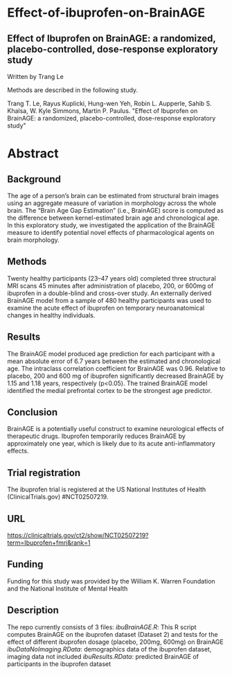 # Effect-of-ibuprofen-on-BrainAGE

## Effect of Ibuprofen on BrainAGE: a randomized, placebo-controlled, dose-response exploratory study

Written by Trang Le

Methods are described in the following study.

Trang T. Le, Rayus Kuplicki, Hung-wen Yeh, Robin L. Aupperle, Sahib S. Khalsa, W. Kyle Simmons, Martin P. Paulus.
"Effect of Ibuprofen on BrainAGE: a randomized, placebo-controlled, dose-response exploratory study"


# Abstract
## Background
The age of a person’s brain can be estimated from structural brain images using an aggregate measure of variation in morphology across the whole brain. The “Brain Age Gap Estimation” (i.e., BrainAGE) score is computed as the difference between kernel-estimated brain age and chronological age. In this exploratory study, we investigated the application of the BrainAGE measure to identify potential novel effects of pharmacological agents on brain morphology. 
## Methods
Twenty healthy participants (23–47 years old) completed three structural MRI scans 45 minutes after administration of placebo, 200, or 600mg of ibuprofen in a double-blind and cross-over study. An externally derived BrainAGE model from a sample of 480 healthy participants was used to examine the acute effect of ibuprofen on temporary neuroanatomical changes in healthy individuals.
## Results
The BrainAGE model produced age prediction for each participant with a mean absolute error of 6.7 years between the estimated and chronological age. The intraclass correlation coefficient for BrainAGE was 0.96.  Relative to placebo, 200 and 600 mg of ibuprofen significantly decreased BrainAGE by 1.15 and 1.18 years, respectively (p<0.05). The trained BrainAGE model identified the medial prefrontal cortex to be the strongest age predictor.
## Conclusion
BrainAGE is a potentially useful construct to examine neurological effects of therapeutic drugs. Ibuprofen temporarily reduces BrainAGE by approximately one year, which is likely due to its acute anti-inflammatory effects. 

## Trial registration
The ibuprofen trial is registered at the US National Institutes of Health (ClinicalTrials.gov) #NCT02507219.
## URL
https://clinicaltrials.gov/ct2/show/NCT02507219?term=Ibuprofen+fmri&rank=1
## Funding
Funding for this study was provided by the William K. Warren Foundation and the National Institute of Mental Health 

## Description
The repo currently consists of 3 files:
*ibuBrainAGE.R*: This R script computes BrainAGE on the ibuprofen dataset (Dataset 2) and tests for the effect of different ibuprofen dosage (placebo, 200mg, 600mg) on BrainAGE
*ibuDataNoImaging.RData*: demographics data of the ibuprofen dataset, imaging data not included
*ibuResults.RData*: predicted BrainAGE of participants in the ibuprofen dataset
